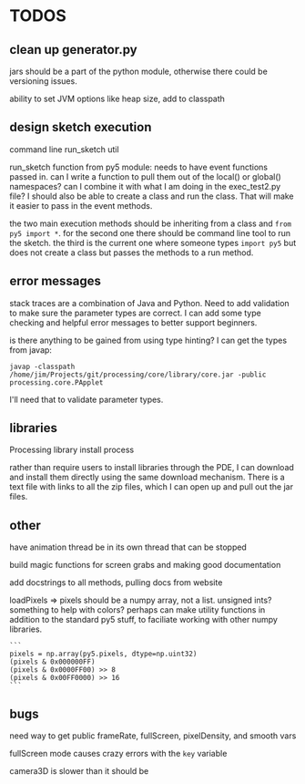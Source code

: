 TODOS
=====

clean up generator.py
---------------------

jars should be a part of the python module, otherwise there could be versioning issues.

ability to set JVM options like heap size, add to classpath

design sketch execution
-----------------------

command line run_sketch util

run_sketch function from py5 module: needs to have event functions passed in. can I write a function to pull them out of the local() or global() namespaces? can I combine it with what I am doing in the exec_test2.py file? I should also be able to create a class and run the class. That will make it easier to pass in the event methods.

the two main execution methods should be inheriting from a class and `from py5 import *`. for the second one there should be command line tool to run the sketch. the third is the current one where someone types `import py5` but does
not create a class but passes the methods to a run method.

error messages
--------------

stack traces are a combination of Java and Python. Need to add validation to make sure the parameter types are correct. I can add some type checking and helpful error messages to better support beginners.

is there anything to be gained from using type hinting? I can get the types from javap:

`javap -classpath /home/jim/Projects/git/processing/core/library/core.jar -public processing.core.PApplet`

I'll need that to validate parameter types.

libraries
---------

Processing library install process

rather than require users to install libraries through the PDE, I can download and install them directly using the same download mechanism. There is a text file with links to all the zip files, which I can open up and pull out the jar files.

other
-----

have animation thread be in its own thread that can be stopped

build magic functions for screen grabs and making good documentation

add docstrings to all methods, pulling docs from website

loadPixels => pixels should be a numpy array, not a list. unsigned ints? something to help with colors? perhaps can make utility functions in addition to the standard py5 stuff, to faciliate working with other numpy libraries.

    ```
    pixels = np.array(py5.pixels, dtype=np.uint32)
    (pixels & 0x000000FF)
    (pixels & 0x0000FF00) >> 8
    (pixels & 0x00FF0000) >> 16
    ```

bugs
----

need way to get public frameRate, fullScreen, pixelDensity, and smooth vars

fullScreen mode causes crazy errors with the `key` variable

camera3D is slower than it should be
